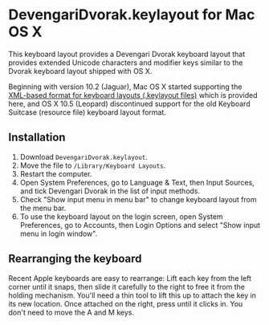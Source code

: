 # DevengariDvorak.keylayout for Mac OS X

This keyboard layout provides a Devengari Dvorak keyboard layout
that provides extended Unicode characters and modifier keys similar to
the Dvorak keyboard layout shipped with OS X.

Beginning with version 10.2 (Jaguar), Mac OS X started supporting the
[XML-based format for keyboard layouts (.keylayout files)][2] which is
provided here, and OS X 10.5 (Leopard) discontinued support for the
old Keyboard Suitcase (resource file) keyboard layout format.



## Installation

1. Download `DevengariDvorak.keylayout`.
2. Move the file to `/Library/Keyboard Layouts`.
3. Restart the computer.
4. Open System Preferences,
    go to Language & Text,
    then Input Sources, and
    tick Devengari Dvorak in the list of input methods.
5. Check "Show input menu in menu bar" to change keyboard layout
    from the menu bar.
6. To use the keyboard layout on the login screen,
    open System Preferences, go to Accounts, then Login Options and
    select "Show input menu in login window".



## Rearranging the keyboard

Recent Apple keyboards are easy to rearrange: Lift each key from the
left corner until it snaps, then slide it carefully to the right to
free it from the holding mechanism. You'll need a thin tool to lift
this up to attach the key in its new location. Once attached on the
right, press until it clicks in. You don't need to move the A and M keys.




[2]: http://developer.apple.com/library/mac/#technotes/tn2002/tn2056.html
[3]: http://scripts.sil.org/ukelele/  
[4]: http://wordherd.com/keyboards/
